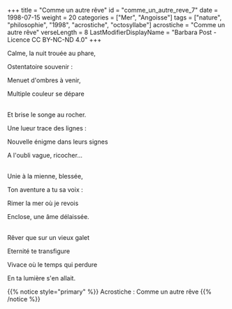 +++
title = "Comme un autre rêve"
id = "comme_un_autre_reve_7"
date = 1998-07-15
weight = 20
categories = ["Mer", "Angoisse"]
tags = ["nature", "philosophie", "1998", "acrostiche", "octosyllabe"]
acrostiche = "Comme un autre rêve"
verseLength = 8
LastModifierDisplayName = "Barbara Post - Licence CC BY-NC-ND 4.0"
+++

Calme, la nuit trouée au phare,

Ostentatoire souvenir :

Menuet d'ombres à venir,

Multiple couleur se dépare

 \
Et brise le songe au rocher.

Une lueur trace des lignes :

Nouvelle énigme dans leurs signes

A l'oubli vague, ricocher...

 \
Unie à la mienne, blessée,

Ton aventure a tu sa voix :

Rimer la mer où je revois

Enclose, une âme délaissée.

 \
Rêver que sur un vieux galet

Eternité te transfigure

Vivace où le temps qui perdure

En ta lumière s'en allait.

{{% notice style="primary" %}}
Acrostiche : Comme un autre rêve
{{% /notice %}}
